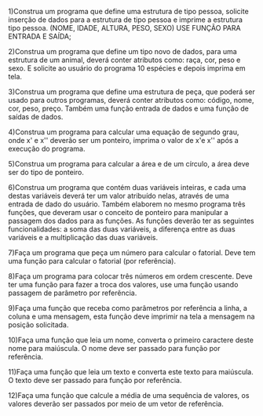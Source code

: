 1)Construa um programa que define uma estrutura de tipo pessoa, 
solicite inserção de dados para a estrutura de tipo pessoa e 
imprime a estrutura tipo pessoa. (NOME, IDADE, ALTURA, PESO, SEXO) 
USE FUNÇÃO PARA ENTRADA E SAÍDA;

2)Construa um programa que define um tipo novo de dados, para uma 
estrutura de um animal, deverá conter atributos como: raça, cor, 
peso e sexo.  E solicite ao usuário do programa 10 espécies e 
depois imprima em tela.  

3)Construa um programa que define uma estrutura de peça, que poderá 
ser usado para outros programas, deverá conter atributos como: 
código, nome, cor, peso, preço. Também uma função entrada de dados 
e uma função de saídas de dados. 

4)Construa um programa para calcular uma equação de segundo grau, onde x' e x'' deverão ser um ponteiro, imprima o valor de x'e x'' após a execução do programa. 

5)Construa um programa para calcular a área e de um círculo, a área deve ser do tipo de ponteiro. 

6)Construa um programa que contém duas variáveis inteiras, e cada uma destas variáveis deverá ter um valor atribuído nelas, através de uma entrada de dado do usuário. Também elaborem no mesmo programa três funções, que deveram usar o conceito de ponteiro para manipular a passagem dos dados para as funções. As funções deverão ter as seguintes funcionalidades: a soma das duas variáveis, a diferença entre as duas variáveis e a multiplicação das duas variáveis. 

7)Faça um programa que peça um número para calcular o fatorial. Deve tem uma função para calcular o fatorial (por referência). 

8)Faça um programa para colocar três números em ordem crescente. Deve ter uma função para fazer a troca dos valores, use uma função usando passagem de parâmetro por referência. 

9)Faça uma função que receba como parâmetros por referência a linha, a coluna e uma mensagem, esta função deve imprimir na tela a mensagem na posição solicitada.  

10)Faça uma função que leia um nome, converta o primeiro caractere deste nome para maiúscula. O nome deve ser passado para função por referência. 

11)Faça uma função que leia um texto e converta este texto para maiúscula. O texto deve ser passado para função por referência. 

12)Faça uma função que calcule a média de uma sequência de valores, os valores deverão ser passados por meio de um vetor de referência. 
